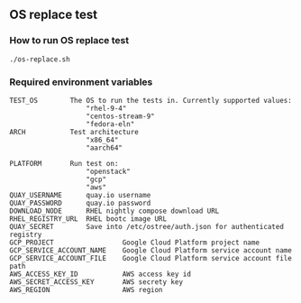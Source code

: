 
## OS replace test

### How to run OS replace test

    ./os-replace.sh

### Required environment variables

    TEST_OS        The OS to run the tests in. Currently supported values:
                       "rhel-9-4"
                       "centos-stream-9"
                       "fedora-eln"
    ARCH           Test architecture
                       "x86_64"
                       "aarch64"

    PLATFORM       Run test on:
                       "openstack"
                       "gcp"
                       "aws"
    QUAY_USERNAME      quay.io username
    QUAY_PASSWORD      quay.io password
    DOWNLOAD_NODE      RHEL nightly compose download URL
    RHEL_REGISTRY_URL  RHEL bootc image URL
    QUAY_SECRET        Save into /etc/ostree/auth.json for authenticated registry
    GCP_PROJECT                 Google Cloud Platform project name
    GCP_SERVICE_ACCOUNT_NAME    Google Cloud Platform service account name
    GCP_SERVICE_ACCOUNT_FILE    Google Cloud Platform service account file path
    AWS_ACCESS_KEY_ID           AWS access key id
    AWS_SECRET_ACCESS_KEY       AWS secrety key
    AWS_REGION                  AWS region

